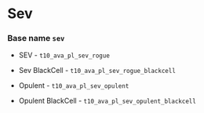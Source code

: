 
# Sev
### Base name `sev`

- SEV - `t10_ava_pl_sev_rogue`

- Sev BlackCell - ` t10_ava_pl_sev_rogue_blackcell `

- Opulent  - ` t10_ava_pl_sev_opulent `

- Opulent BlackCell - ` t10_ava_pl_sev_opulent_blackcell `
